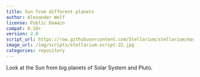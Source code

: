 ```yaml
---
title: Sun from different planets
author: Alexander Wolf
license: Public Domain
compat: 0.10+
version: 2.0
script_url: https://raw.githubusercontent.com/Stellarium/stellarium/master/scripts/sun.ssc
image_url: /img/scripts/stellarium-script-22.jpg
categories: repository
---
```

Look at the Sun from big planets of Solar System and Pluto.